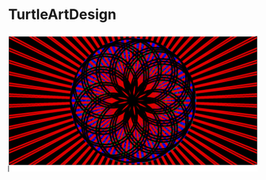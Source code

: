 # TurtleArtDesign
<img src="https://github.com/Ctom0932/TurtleArtDesign/blob/master/Turtle%20Design%20Screenschot%20%232.png">
